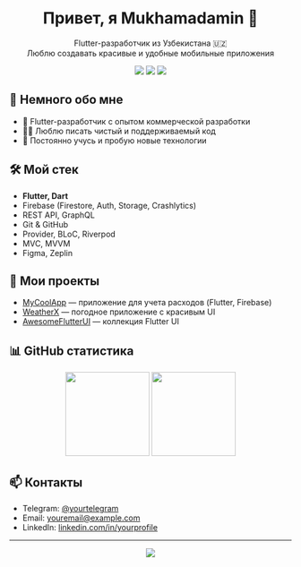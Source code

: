 <!-- Приветствие -->
<h1 align="center">Привет, я Mukhamadamin 👋</h1>
<p align="center">
  Flutter-разработчик из Узбекистана 🇺🇿 <br>
  Люблю создавать красивые и удобные мобильные приложения
</p>

<!-- Бейджи -->
<p align="center">
  <img src="https://img.shields.io/badge/Flutter-%2302569B.svg?style=for-the-badge&logo=Flutter&logoColor=white"/>
  <img src="https://img.shields.io/badge/Dart-%230175C2.svg?style=for-the-badge&logo=Dart&logoColor=white"/>
  <img src="https://img.shields.io/badge/Firebase-FFCA28?style=for-the-badge&logo=firebase&logoColor=black"/>
</p>

<!-- О себе -->
## 🚀 Немного обо мне

- 💼 Flutter-разработчик с опытом коммерческой разработки
- 👨‍💻 Люблю писать чистый и поддерживаемый код
- 🎯 Постоянно учусь и пробую новые технологии

<!-- Технологии -->
## 🛠️ Мой стек

- **Flutter, Dart**
- Firebase (Firestore, Auth, Storage, Crashlytics)
- REST API, GraphQL
- Git & GitHub
- Provider, BLoC, Riverpod
- MVC, MVVM
- Figma, Zeplin

<!-- Проекты -->
## 📱 Мои проекты

- [MyCoolApp](https://github.com/mukhamadamin/mycoolapp) — приложение для учета расходов (Flutter, Firebase)
- [WeatherX](https://github.com/mukhamadamin/weatherx) — погодное приложение с красивым UI
- [AwesomeFlutterUI](https://github.com/mukhamadamin/awesomeflutterui) — коллекция Flutter UI

<!-- Статистика -->
## 📊 GitHub статистика

<p align="center">
  <img src="https://github-readme-stats.vercel.app/api?username=mukhamadamin&show_icons=true&theme=tokyonight" height="150"/>
  <img src="https://github-readme-stats.vercel.app/api/top-langs/?username=mukhamadamin&layout=compact&theme=tokyonight" height="150"/>
</p>

<!-- Контакты -->
## 📫 Контакты

- Telegram: [@yourtelegram](https://t.me/yourtelegram)
- Email: youremail@example.com
- LinkedIn: [linkedin.com/in/yourprofile](https://linkedin.com/in/yourprofile)

<!-- Красивая подпись -->
---
<p align="center">
  <img src="https://capsule-render.vercel.app/api?type=waving&color=0:26c6da,100:1976d2&height=100&section=footer"/>
</p>
